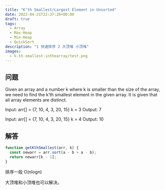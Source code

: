 ```yaml
---
title: "K’th Smallest/Largest Element in Unsorted"
date: 2022-04-21T22:37:20+08:00
draft: true
tags:
  - Array
  - Max-Heap
  - Min-Heap
  - QuickSort
description: "1 快速排序 2 大顶堆 小顶堆"
images:
  - k-th-smallest-inthearray/test.png
---
```


## 问题

Given an array and a number k where k is smaller than the size of the array, we need to find the k’th smallest element in the given array. It is given that all array elements are distinct.

Input: arr[] = {7, 10, 4, 3, 20, 15}
k = 3
Output: 7

Input: arr[] = {7, 10, 4, 3, 20, 15}
k = 4
Output: 10

## 解答

```ts
function getKthSmallest(arr, k) {
  const newarr = arr.sort(a - b > a - b);
  return newarr[k - 1];
}
```

排序一般 O(nlogn)

大顶堆和小顶堆也可以解决。
